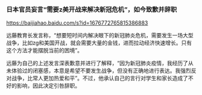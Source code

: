 ### 日本官员妄言“需要z美开战来解决新冠危机”，如今致歉并辞职
https://baijiahao.baidu.com/s?id=1676772765815386883

远藤教育长发言称，“想要短时间内解决眼下的新冠肺炎危机，需要发生一场大型战争，比如zg和美国开战，就会需要大量的金钱，进而拉动经济快速增长。只有这个方法才能摆脱当前的困境”。

远藤为自己的上述发言深表歉意并进行了解释，“因为新冠肺炎疫情，我经历了从未体验过的闭塞感，本意是希望不要发生战争，但没有正确地进行表达。我强烈反对战争，比常人更加热爱和平”。不过，他承认自己的言行对学生和家长造成了不好的影响，因此决定引咎辞职。
